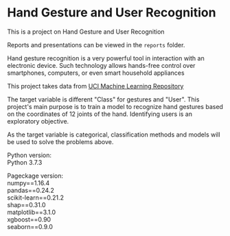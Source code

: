 # Hand Gesture and User Recognition  
This is a project on Hand Gesture and User Recognition  


Reports and presentations can be viewed in the `reports` folder.  


Hand gesture recognition is a very powerful tool in interaction with an electronic device. Such technology allows hands-free control over smartphones, computers, or even smart household appliances   


This project takes data from [UCI Machine Learning Repository](https://archive.ics.uci.edu/ml/datasets/Motion+Capture+Hand+Postures)


The target variable is different "Class" for gestures and "User". This project's main purpose is to train a model to recognize hand gestures based on the coordinates of 12 joints of the hand. Identifying users is an exploratory objective.  


As the target variable is categorical, classification methods and models will be used to solve the problems above.   


Python version:   
Python 3.7.3  


Pageckage version:  
numpy==1.16.4  
pandas==0.24.2  
scikit-learn==0.21.2  
shap==0.31.0  
matplotlib==3.1.0  
xgboost==0.90  
seaborn==0.9.0  
